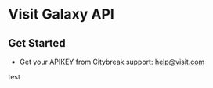# Visit Galaxy API

Get Started
--------------------

- Get your APIKEY from Citybreak support: help@visit.com

test
